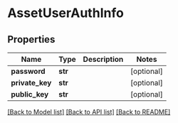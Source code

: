 # AssetUserAuthInfo

## Properties
Name | Type | Description | Notes
------------ | ------------- | ------------- | -------------
**password** | **str** |  | [optional] 
**private_key** | **str** |  | [optional] 
**public_key** | **str** |  | [optional] 

[[Back to Model list]](../README.md#documentation-for-models) [[Back to API list]](../README.md#documentation-for-api-endpoints) [[Back to README]](../README.md)


